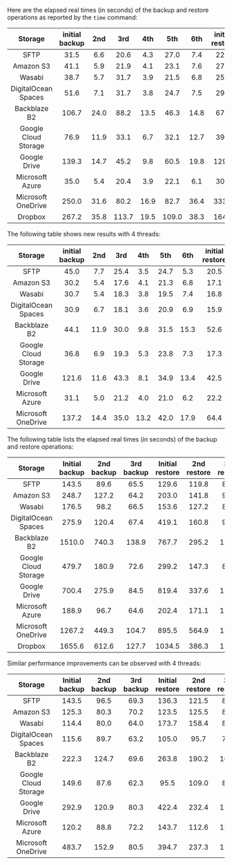 Here are the elapsed real times (in seconds) of the backup and restore operations as reported by the `time` command:


| Storage              | initial backup | 2nd | 3rd | 4th | 5th | 6th | initial restore | 2nd | 3rd | 4th | 5th | 6th |
|:--------------------:|:------:|:----:|:-----:|:----:|:-----:|:----:|:-----:|:----:|:----:|:----:|:----:|:----:|
| SFTP                 |  31.5  | 6.6  | 20.6  | 4.3  | 27.0  | 7.4  | 22.5  | 7.8  | 18.4 | 3.6  | 18.7 | 8.7  | 
| Amazon S3            |  41.1  | 5.9  | 21.9  | 4.1  | 23.1  | 7.6  | 27.7  | 7.6  | 23.5 | 3.5  | 23.7 | 7.2  | 
| Wasabi               |  38.7  | 5.7  | 31.7  | 3.9  | 21.5  | 6.8  | 25.7  | 6.5  | 23.2 | 3.3  | 22.4 | 7.6  | 
| DigitalOcean Spaces  |  51.6  | 7.1  | 31.7  | 3.8  | 24.7  | 7.5  | 29.3  | 6.4  | 27.6 | 2.7  | 24.7 | 6.2  | 
| Backblaze B2         |  106.7 | 24.0 | 88.2  | 13.5 | 46.3  | 14.8 | 67.9  | 14.4 | 39.1 | 6.2  | 38.0 | 11.2 | 
| Google Cloud Storage |  76.9  | 11.9 | 33.1  | 6.7  | 32.1  | 12.7 | 39.5  | 9.9  | 26.2 | 4.8  | 25.5 | 10.4 | 
| Google Drive         |  139.3 | 14.7 | 45.2  | 9.8  | 60.5  | 19.8 | 129.4 | 17.8 | 54.4 | 8.4  | 67.3 | 17.4 | 
| Microsoft Azure      |  35.0  | 5.4  | 20.4  | 3.9  | 22.1  | 6.1  | 30.7  | 7.1  | 21.5 | 3.6  | 21.6 | 9.2  | 
| Microsoft OneDrive   |  250.0 | 31.6 | 80.2  | 16.9 | 82.7  | 36.4 | 333.4 | 26.2 | 82.0 | 12.9 | 71.1 | 24.4 |  
| Dropbox              |  267.2 | 35.8 | 113.7 | 19.5 | 109.0 | 38.3 | 164.0 | 31.6 | 80.3 | 14.3 | 73.4 | 22.9 | 

The following table shows new results with 4 threads:

| Storage              | initial backup | 2nd | 3rd | 4th | 5th | 6th | initial restore | 2nd | 3rd | 4th | 5th | 6th |
|:--------------------:|:------:|:----:|:----:|:----:|:----:|:----:|:----:|:----:|:----:|:----:|:----:|:----:|
| SFTP                 |  45.0  | 7.7  | 25.4 | 3.5  | 24.7 | 5.3  | 20.5 | 8.7  | 19.8 | 3.8  | 21.1 | 8.5  | 
| Amazon S3            |  30.2  | 5.4  | 17.6 | 4.1  | 21.3 | 6.8  | 17.1 | 7.7  | 17.3 | 3.6  | 19.5 | 6.7  | 
| Wasabi               |  30.7  | 5.4  | 18.3 | 3.8  | 19.5 | 7.4  | 16.8 | 7.1  | 17.3 | 3.5  | 16.4 | 6.2  | 
| DigitalOcean Spaces  |  30.9  | 6.7  | 18.1 | 3.6  | 20.9 | 6.9  | 15.9 | 6.6  | 17.9 | 2.6  | 15.7 | 6.0  | 
| Backblaze B2         |  44.1  | 11.9 | 30.0 | 9.8  | 31.5 | 15.3 | 52.6 | 12.4 | 30.0 | 8.3  | 32.6 | 11.5 | 
| Google Cloud Storage |  36.8  | 6.9  | 19.3 | 5.3  | 23.8 | 7.3  | 17.3 | 6.7  | 20.0 | 4.5  | 17.6 | 6.1  | 
| Google Drive         |  121.6 | 11.6 | 43.3 | 8.1  | 34.9 | 13.4 | 42.5 | 15.5 | 24.6 | 7.9  | 29.5 | 8.1  | 
| Microsoft Azure      |  31.1  | 5.0  | 21.2 | 4.0  | 21.0 | 6.2  | 22.2 | 6.6  | 19.3 | 4.0  | 17.3 | 6.2  | 
| Microsoft OneDrive   |  137.2 | 14.4 | 35.0 | 13.2 | 42.0 | 17.9 | 64.4 | 19.4 | 34.9 | 13.8 | 30.2 | 11.0 | 


The following table lists the elapsed real times (in seconds) of the backup and restore operations:

| Storage              | Initial backup | 2nd backup | 3rd backup | Initial restore | 2nd restore | 3rd restore |
|:--------------------:|:-------------:|:-------------:|:-------------:|:-------------:|:-------------:|:-------------:|
| SFTP                 |  143.5  |  89.6  |  65.5  |  129.6  |  119.8  |  80.5  |  
| Amazon S3            |  248.7  |  127.2 |  64.2  |  203.0  |  141.8  |  99.0  |  
| Wasabi               |  176.5  |  98.2  |  66.5  |  153.6  |  127.2  |  86.3  |  
| DigitalOcean Spaces  |  275.9  |  120.4 |  67.4  |  419.1  |  160.8  |  92.0  |  
| Backblaze B2         |  1510.0 |  740.3 |  138.9 |  767.7  |  295.2  |  113.6 |  
| Google Cloud Storage |  479.7  |  180.9 |  72.6  |  299.2  |  147.3  |  88.2  |  
| Google Drive         |  700.4  |  275.9 |  84.5  |  819.4  |  337.6  |  118.8 |  
| Microsoft Azure      |  188.9  |  96.7  |  64.6  |  202.4  |  171.1  |  103.4 |  
| Microsoft OneDrive   |  1267.2 |  449.3 |  104.7 |  895.5  |  564.9  |  147.6 |  
| Dropbox              |  1655.6 |  612.6 |  127.7 |  1034.5 |  386.3  |  135.6 |  

Similar performance improvements can be observed with 4 threads:

| Storage              | Initial backup | 2nd backup | 3rd backup | Initial restore | 2nd restore | 3rd restore |
|:--------------------:|:-------------:|:-------------:|:-------------:|:-------------:|:-------------:|:-------------:|
| SFTP                 |  143.5  |  96.5  |  69.3  |  136.3  |  121.5  |  87.5  |  
| Amazon S3            |  125.3  |  80.3  |  70.2  |  123.5  |  125.5  |  83.1  |  
| Wasabi               |  114.4  |  80.0  |  64.0  |  173.7  |  158.4  |  87.5  |  
| DigitalOcean Spaces  |  115.6  |  89.7  |  63.2  |  105.0  |  95.7   |  77.9  |  
| Backblaze B2         |  222.3  |  124.7 |  69.6  |  263.8  |  190.2  |  101.1 |  
| Google Cloud Storage |  149.6  |  87.6  |  62.3  |  95.5   |  109.0  |  85.2  |  
| Google Drive         |  292.9  |  120.9 |  80.3  |  422.4  |  232.4  |  118.4 |  
| Microsoft Azure      |  120.2  |  88.8  |  72.2  |  143.7  |  112.6  |  138.1 |  
| Microsoft OneDrive   |  483.7  |  152.9 |  80.5  |  394.7  |  237.3  |  128.7 |  
